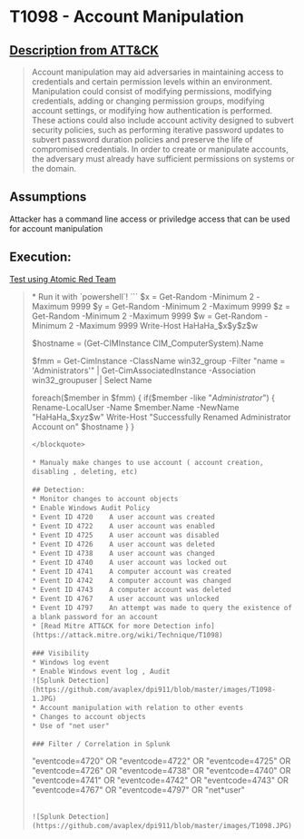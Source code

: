 # T1098 - Account Manipulation
## [Description from ATT&CK](https://attack.mitre.org/wiki/Technique/T1098)
<blockquote>Account manipulation may aid adversaries in maintaining access to credentials and certain permission levels within an environment. Manipulation could consist of modifying permissions, modifying credentials, adding or changing permission groups, modifying account settings, or modifying how authentication is performed. These actions could also include account activity designed to subvert security policies, such as performing iterative password updates to subvert password duration policies and preserve the life of compromised credentials. In order to create or manipulate accounts, the adversary must already have sufficient permissions on systems or the domain.</blockquote>

## Assumptions
Attacker has a command line access or priviledge access that can be used for account manipulation

## Execution:
[Test using Atomic Red Team](https://github.com/redcanaryco/atomic-red-team/blob/master/atomics/T1098/T1098.md)

<blockquote>
* Run it with `powershell`!
```
$x = Get-Random -Minimum 2 -Maximum 9999
$y = Get-Random -Minimum 2 -Maximum 9999
$z = Get-Random -Minimum 2 -Maximum 9999
$w = Get-Random -Minimum 2 -Maximum 9999
Write-Host HaHaHa_$x$y$z$w

$hostname = (Get-CIMInstance CIM_ComputerSystem).Name

$fmm = Get-CimInstance -ClassName win32_group -Filter "name = 'Administrators'" | Get-CimAssociatedInstance -Association win32_groupuser | Select Name

foreach($member in $fmm) {
    if($member -like "*Administrator*") {
        Rename-LocalUser -Name $member.Name -NewName "HaHaHa_$x$y$z$w"
        Write-Host "Successfully Renamed Administrator Account on" $hostname
        }
    }
```
</blockquote>

* Manualy make changes to use account ( account creation, disabling , deleting, etc)

## Detection:
* Monitor changes to account objects
* Enable Windows Audit Policy
* Event ID 4720    A user account was created
* Event ID 4722    A user account was enabled
* Event ID 4725    A user account was disabled
* Event ID 4726    A user account was deleted
* Event ID 4738    A user account was changed
* Event ID 4740    A user account was locked out
* Event ID 4741    A computer account was created
* Event ID 4742    A computer account was changed
* Event ID 4743    A computer account was deleted
* Event ID 4767    A user account was unlocked
* Event ID 4797    An attempt was made to query the existence of a blank password for an account
* [Read Mitre ATT&CK for more Detection info](https://attack.mitre.org/wiki/Technique/T1098)

### Visibility
* Windows log event
* Enable Windows event log , Audit
![Splunk Detection](https://github.com/avaplex/dpi911/blob/master/images/T1098-1.JPG)
* Account manipulation with relation to other events
* Changes to account objects
* Use of "net user"

### Filter / Correlation in Splunk

```
"eventcode=4720" OR "eventcode=4722" OR "eventcode=4725" OR "eventcode=4726" OR "eventcode=4738" OR "eventcode=4740" OR "eventcode=4741" OR "eventcode=4742" OR "eventcode=4743" OR "eventcode=4767" OR "eventcode=4797" OR "net*user"
```

![Splunk Detection](https://github.com/avaplex/dpi911/blob/master/images/T1098.JPG)
